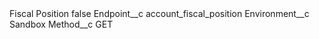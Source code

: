 <?xml version="1.0" encoding="UTF-8"?>
<CustomMetadata xmlns="http://soap.sforce.com/2006/04/metadata" xmlns:xsi="http://www.w3.org/2001/XMLSchema-instance" xmlns:xsd="http://www.w3.org/2001/XMLSchema">
    <label>Fiscal Position</label>
    <protected>false</protected>
    <values>
        <field>Endpoint__c</field>
        <value xsi:type="xsd:string">account_fiscal_position</value>
    </values>
    <values>
        <field>Environment__c</field>
        <value xsi:type="xsd:string">Sandbox</value>
    </values>
    <values>
        <field>Method__c</field>
        <value xsi:type="xsd:string">GET</value>
    </values>
</CustomMetadata>
